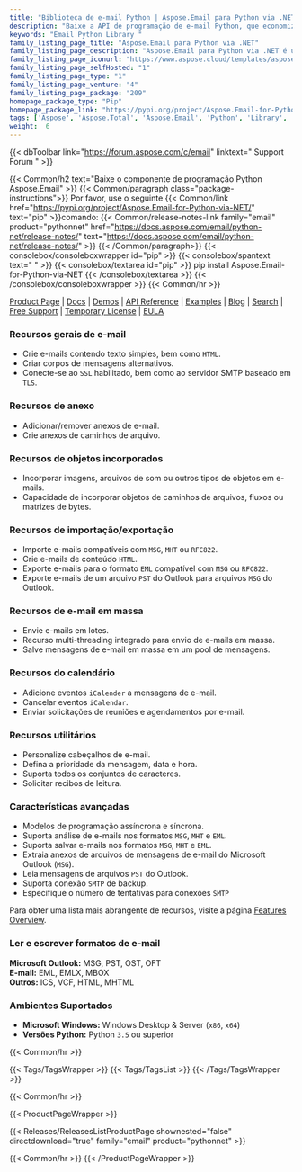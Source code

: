 ```yaml
---
title: "Biblioteca de e-mail Python | Aspose.Email para Python via .NET"
description: "Baixe a API de programação de e-mail Python, que economiza tempo e esforço do desenvolvedor para criar, manipular ou converter formatos comuns de mensagens de e-mail sem se preocupar com as complexidades da implementação do formato subjacente."
keywords: "Email Python Library "
family_listing_page_title: "Aspose.Email para Python via .NET"
family_listing_page_description: "Aspose.Email para Python via .NET é um conjunto de bibliotecas de classes reunidas para produzir um poderoso componente de programação de e-mail que pode ser usado para criar aplicativos multiplataforma. Aspose.Email para Python via .NET pode ser facilmente usado em plataformas Windows sem se preocupar com a organização dos formatos das mensagens."
family_listing_page_iconurl: "https://www.aspose.cloud/templates/aspose/App_Themes/V3/images/email/272x272/aspose_email-for-python.png"
family_listing_page_selfHosted: "1"
family_listing_page_type: "1"
family_listing_page_venture: "4"
family_listing_page_package: "209"
homepage_package_type: "Pip"
homepage_package_link: "https://pypi.org/project/Aspose.Email-for-Python-via-NET/"
tags: ['Aspose', 'Aspose.Total', 'Aspose.Email', 'Python', 'Library', '.NET', 'Email', 'MSG', 'PST', 'OST', 'OFT', 'EML', 'EMLX', 'MBOX', 'ICS', 'VCF', 'HTML', 'MHTML']
weight:  6
---
```


{{< dbToolbar link="https://forum.aspose.com/c/email" linktext=" Support Forum " >}}

{{< Common/h2 text="Baixe o componente de programação Python Aspose.Email"  >}}
{{< Common/paragraph class="package-instructions">}}
Por favor, use o seguinte
{{< Common/link href="https://pypi.org/project/Aspose.Email-for-Python-via-NET/" text="pip"  >}}comando:
{{< Common/release-notes-link family="email" product="pythonnet" href="https://docs.aspose.com/email/python-net/release-notes/" text="https://docs.aspose.com/email/python-net/release-notes/"  >}}
{{< /Common/paragraph>}}
{{< consolebox/consoleboxwrapper id="pip" >}}
       {{< consolebox/spantext text=" " >}}
       {{< consolebox/textarea id="pip" >}} pip install Aspose.Email-for-Python-via-NET {{< /consolebox/textarea >}}
{{< /consolebox/consoleboxwrapper >}}
{{< Common/hr >}}

[Product Page](https://products.aspose.com/email/python-net) | [Docs](https://docs.aspose.com/email/pythonnet/) | [Demos](https://products.aspose.app/email/family) | [API Reference](https://apireference.aspose.com/email/java) | [Examples](https://github.com/aspose-email/Aspose.Email-Python-Dotnet/tree/master/Examples) | [Blog](https://blog.aspose.com/category/email/) | [Search](https://search.aspose.com/) | [Free Support](https://forum.aspose.com/c/email) | [Temporary License](https://purchase.aspose.com/temporary-license) | [EULA](https://about.aspose.com/legal/eula/)

### Recursos gerais de e-mail

- Crie e-mails contendo texto simples, bem como `HTML`.
- Criar corpos de mensagens alternativos.
- Conecte-se ao `SSL` habilitado, bem como ao servidor SMTP baseado em `TLS`.

### Recursos de anexo

- Adicionar/remover anexos de e-mail.
- Crie anexos de caminhos de arquivo.

### Recursos de objetos incorporados

- Incorporar imagens, arquivos de som ou outros tipos de objetos em e-mails.
- Capacidade de incorporar objetos de caminhos de arquivos, fluxos ou matrizes de bytes.

### Recursos de importação/exportação

- Importe e-mails compatíveis com `MSG`, `MHT` ou `RFC822`.
- Crie e-mails de conteúdo `HTML`.
- Exporte e-mails para o formato `EML` compatível com `MSG` ou `RFC822`.
- Exporte e-mails de um arquivo `PST` do Outlook para arquivos `MSG` do Outlook.

### Recursos de e-mail em massa

- Envie e-mails em lotes.
- Recurso multi-threading integrado para envio de e-mails em massa.
- Salve mensagens de e-mail em massa em um pool de mensagens.

### Recursos do calendário

- Adicione eventos `iCalender` a mensagens de e-mail.
- Cancelar eventos `iCalendar`.
- Enviar solicitações de reuniões e agendamentos por e-mail.

### Recursos utilitários

- Personalize cabeçalhos de e-mail.
- Defina a prioridade da mensagem, data e hora.
- Suporta todos os conjuntos de caracteres.
- Solicitar recibos de leitura.

### Características avançadas

- Modelos de programação assíncrona e síncrona.
- Suporta análise de e-mails nos formatos `MSG`, `MHT` e `EML`.
- Suporta salvar e-mails nos formatos `MSG`, `MHT` e `EML`.
- Extraia anexos de arquivos de mensagens de e-mail do Microsoft Outlook (`MSG`).
- Leia mensagens de arquivos `PST` do Outlook.
- Suporta conexão `SMTP` de backup.
- Especifique o número de tentativas para conexões `SMTP`

Para obter uma lista mais abrangente de recursos, visite a página [Features Overview](https://docs.aspose.com/email/pythonnet/features-overview/).

### Ler e escrever formatos de e-mail

**Microsoft Outlook:** MSG, PST, OST, OFT\
**E-mail:** EML, EMLX, MBOX\
**Outros:** ICS, VCF, HTML, MHTML

### Ambientes Suportados

- **Microsoft Windows:** Windows Desktop & Server (`x86`, `x64`)
- **Versões Python:** Python `3.5` ou superior

{{< Common/hr >}}

{{< Tags/TagsWrapper >}}
 {{< Tags/TagsList >}}
{{< /Tags/TagsWrapper >}}

{{< Common/hr >}}

{{< ProductPageWrapper >}}
<!-- ReleasesListProductPage-->
   {{< Releases/ReleasesListProductPage shownested="false"  directdownload="true" family="email" product="pythonnet" >}}
<!-- /ReleasesListProductPage-->
{{< Common/hr >}}
{{< /ProductPageWrapper >}}

